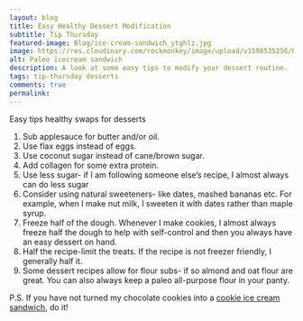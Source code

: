 ```yaml
---
layout: blog
title: Easy Healthy Dessert Modification
subtitle: Tip Thursday
featured-image: Blog/ice-cream-sandwich_ytghlz.jpg
image: https://res.cloudinary.com/rockmonkey/image/upload/v1598535256/Blog/ice-cream-sandwich_ytghlz.jpg
alt: Paleo icecream sandwich
description: A look at some easy tips to modify your dessert routine.
tags: tip-thursday desserts
comments: true
permalink:
---
```

Easy tips healthy swaps for desserts
1. Sub applesauce for butter and/or oil.
2. Use flax eggs instead of eggs.
3. Use coconut sugar instead of cane/brown sugar.
4. Add collagen for some extra protein.
5. Use less sugar- if I am following someone else’s recipe, I almost always can do less sugar
6. Consider using natural sweeteners- like dates, mashed bananas etc. For example, when I
make nut milk, I sweeten it with dates rather than maple syrup.
7. Freeze half of the dough. Whenever I make cookies, I almost always freeze half the
dough to help with self-control and then you always have an easy dessert on hand.
8. Half the recipe-limit the treats. If the recipe is not freezer friendly, I generally half it.
9. Some dessert recipes allow for flour subs- if so almond and oat flour are great. You can
also always keep a paleo all-purpose flour in your panty.

P.S. If you have not turned my chocolate cookies into a [cookie ice cream sandwich](https://h3withlaura.com/2020/02/28/paleo-chocolate-chip-cookies/), do it!
